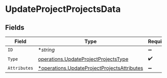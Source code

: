 # UpdateProjectProjectsData


## Fields

| Field                                                                                                     | Type                                                                                                      | Required                                                                                                  | Description                                                                                               |
| --------------------------------------------------------------------------------------------------------- | --------------------------------------------------------------------------------------------------------- | --------------------------------------------------------------------------------------------------------- | --------------------------------------------------------------------------------------------------------- |
| `ID`                                                                                                      | **string*                                                                                                 | :heavy_minus_sign:                                                                                        | N/A                                                                                                       |
| `Type`                                                                                                    | [operations.UpdateProjectProjectsType](../../models/operations/updateprojectprojectstype.md)              | :heavy_check_mark:                                                                                        | N/A                                                                                                       |
| `Attributes`                                                                                              | [*operations.UpdateProjectProjectsAttributes](../../models/operations/updateprojectprojectsattributes.md) | :heavy_minus_sign:                                                                                        | N/A                                                                                                       |